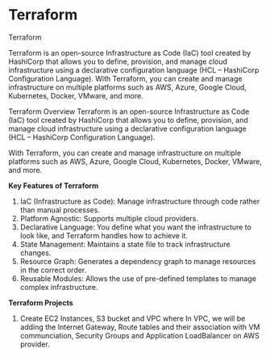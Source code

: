 # Terraform
Terraform

Terraform is an open-source Infrastructure as Code (IaC) tool created by HashiCorp that allows you to define, provision, and manage cloud infrastructure using a declarative configuration language (HCL – HashiCorp Configuration Language).
With Terraform, you can create and manage infrastructure on multiple platforms such as AWS, Azure, Google Cloud, Kubernetes, Docker, VMware, and more.


Terraform Overview
Terraform is an open-source Infrastructure as Code (IaC) tool created by HashiCorp that allows you to define, provision, and manage cloud infrastructure using a declarative configuration language (HCL – HashiCorp Configuration Language).

With Terraform, you can create and manage infrastructure on multiple platforms such as AWS, Azure, Google Cloud, Kubernetes, Docker, VMware, and more.

**Key Features of Terraform**
1. IaC (Infrastructure as Code): Manage infrastructure through code rather than manual processes.
2. Platform Agnostic: Supports multiple cloud providers.
3. Declarative Language: You define what you want the infrastructure to look like, and Terraform handles how to achieve it.
4. State Management: Maintains a state file to track infrastructure changes.
5. Resource Graph: Generates a dependency graph to manage resources in the correct order.
6. Reusable Modules: Allows the use of pre-defined templates to manage complex infrastructure.

**Terraform Projects**
1. Create EC2 Instances, S3 bucket and VPC where In VPC, we will be adding the Internet Gateway, Route tables and their association with VM communciation, Security Groups and Application LoadBalancer on AWS provider.
